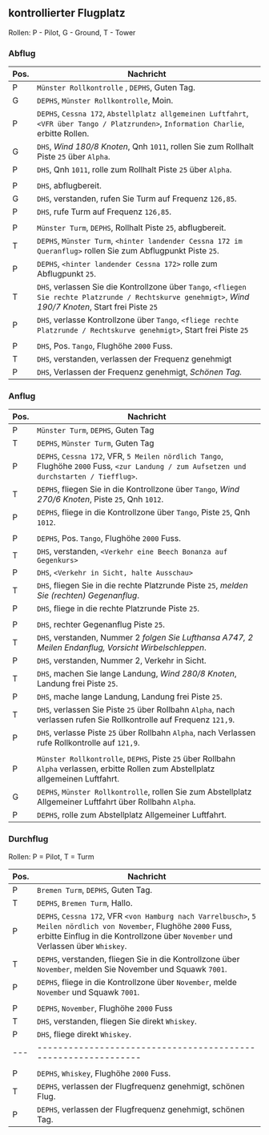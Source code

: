## kontrollierter Flugplatz

Rollen: P - Pilot, G - Ground, T - Tower

### Abflug
| Pos. | Nachricht                                                                                                                                                 |
|------|-----------------------------------------------------------------------------------------------------------------------------------------------------------|
| P    | `Münster Rollkontrolle` , `DEPHS`, Guten Tag.                                                                                                             |
| G    | `DEPHS`, `Münster Rollkontrolle`, Moin.                                                                                                                   |
| P    | `DEPHS`, `Cessna 172`, `Abstellplatz allgemeinen Luftfahrt`, `<VFR über Tango / Platzrunden>`, `Information Charlie`, erbitte Rollen.                     |
| G    | `DHS`, *Wind 180/8 Knoten*, Qnh `1011`, rollen Sie zum Rollhalt Piste `25` über `Alpha`.                                                                  |
| P    | `DHS`, Qnh `1011`, rolle zum Rollhalt Piste `25` über `Alpha`.                                                                                            |
|      |                                                                                                                                                           |
| P    | `DHS`, abflugbereit.                                                                                                                                      |
| G    | `DHS`, verstanden, rufen Sie Turm auf Frequenz `126,85`.                                                                                                  |
| P    | `DHS`, rufe Turm auf Frequenz `126,85`.                                                                                                                   |
|      |                                                                                                                                                           |
| P    | `Münster Turm`, `DEPHS`, Rollhalt Piste `25`, abflugbereit.                                                                                               |
| T    | `DEPHS`, `Münster Turm`, `<hinter landender Cessna 172 im Queranflug>` rollen Sie zum Abflugpunkt Piste `25`.                                             |
| P    | `DEPHS`, `<hinter landender Cessna 172>` rolle zum Abflugpunkt `25`.                                                                                      |
| T    | `DHS`, verlassen Sie die Kontrollzone über `Tango`, `<fliegen Sie rechte Platzrunde / Rechtskurve genehmigt>`, *Wind 190/7 Knoten*, Start frei Piste `25` |
| P    | `DHS`, verlasse Kontrollzone über `Tango`, `<fliege rechte Platzrunde / Rechtskurve genehmigt>`, Start frei Piste `25`                                    |
|      |                                                                                                                                                           |
| P    | `DHS`, Pos. `Tango`, Flughöhe `2000` Fuss.                                                                                                                |
| T    | `DHS`, verstanden, verlassen der Frequenz genehmigt                                                                                                       |
| P    | `DHS`, Verlassen der Frequenz genehmigt, *Schönen Tag.*                                                                                                   |

### Anflug

| Pos. | Nachricht                                                                                                                                 |
|------|-------------------------------------------------------------------------------------------------------------------------------------------|
| P    | `Münster Turm`, `DEPHS`, Guten Tag                                                                                                        |
| T    | `DEPHS`, `Münster Turm`, Guten Tag                                                                                                        |
| P    | `DEPHS`, `Cessna 172`, VFR, `5 Meilen nördlich Tango`, Flughöhe `2000` Fuss, `<zur Landung / zum Aufsetzen und durchstarten / Tiefflug>`. |
| T    | `DEPHS`, fliegen Sie in die Kontrollzone über `Tango`, *Wind 270/6 Knoten*, Piste `25`, Qnh `1012`.                                       |
| P    | `DEPHS`, fliege in die Kontrollzone über `Tango`, Piste `25`, Qnh `1012`.                                                                 |
|      |                                                                                                                                           |
| P    | `DEPHS`, Pos. `Tango`, Flughöhe `2000` Fuss.                                                                                              |
| T    | `DHS`, verstanden, `<Verkehr eine Beech Bonanza auf Gegenkurs>`                                                                           |
| P    | `DHS`, `<Verkehr in Sicht, halte Ausschau>`                                                                                               |
| T    | `DHS`, fliegen Sie in die rechte Platzrunde Piste `25`, *melden Sie (rechten) Gegenanflug*.                                               |
| P    | `DHS`, fliege in die rechte Platzrunde Piste `25`.                                                                                        |
|      |                                                                                                                                           |
| P    | `DHS`, rechter Gegenanflug Piste `25`.                                                                                                    |
| T    | `DHS`, verstanden, Nummer 2 *folgen Sie Lufthansa A747, 2 Meilen Endanflug, Vorsicht Wirbelschleppen*.                                    |
| P    | `DHS`, verstanden, Nummer 2, Verkehr in Sicht.                                                                                            |
| T    | `DHS`, machen Sie lange Landung, *Wind 280/8 Knoten*, Landung frei Piste `25`.                                                            |
| P    | `DHS`, mache lange Landung, Landung frei Piste `25`.                                                                                      |
| T    | `DHS`, verlassen Sie Piste `25` über Rollbahn `Alpha`, nach verlassen rufen Sie Rollkontrolle auf Frequenz `121,9`.                       |
| P    | `DHS`, verlasse Piste `25` über Rollbahn `Alpha`, nach Verlassen rufe Rollkontrolle auf `121,9`.                                          |
|      |                                                                                                                                           |
| P    | `Münster Rollkontrolle`, `DEPHS`, Piste `25` über Rollbahn `Alpha` verlassen, erbitte Rollen zum Abstellplatz allgemeinen Luftfahrt.      |
| G    | `DEPHS`, `Münster Rollkontrolle`, rollen Sie zum Abstellplatz Allgemeiner Luftfahrt über Rollbahn `Alpha`.                                |
| P    | `DEPHS`, rolle zum Abstellplatz Allgemeiner Luftfahrt.                                                                                    |

### Durchflug

Rollen: P = Pilot, T = Turm

| Pos. | Nachricht                                                                                                                                                                                              |
|------|--------------------------------------------------------------------------------------------------------------------------------------------------------------------------------------------------------|
| P    | `Bremen Turm`, `DEPHS`, Guten Tag.                                                                                                                                                                     |
| T    | `DEPHS`, `Bremen Turm`, Hallo.                                                                                                                                                                         |
| P    | `DEPHS`, `Cessna 172`, VFR `<von Hamburg nach Varrelbusch>`, `5 Meilen nördlich von November`, Flughöhe `2000` Fuss, erbitte Einflug in die Kontrollzone über `November` und Verlassen über `Whiskey`. |
| T    | `DEPHS`, verstanden, fliegen Sie in die Kontrollzone über `November`, melden Sie November und Squawk `7001`.                                                                                           |
| P    | `DEPHS`, fliege in die Kontrollzone über `November`, melde `November` und Squawk `7001`.                                                                                                               |
|      |                                                                                                                                                                                                        |
| P    | `DEPHS`, `November`, Flughöhe `2000` Fuss                                                                                                                                                              |
| T    | `DHS`, verstanden, fliegen Sie direkt `Whiskey`.                                                                                                                                                       |
| P    | `DHS`, fliege direkt `Whiskey`.                                                                                                                                                                        |
| ---  | --------------------------------------------------------------                                                                                                                                         |
|      |                                                                                                                                                                                                        |
| P    | `DEPHS`, `Whiskey`, Flughöhe `2000` Fuss.                                                                                                                                                              |
| T    | `DEPHS`, verlassen der Flugfrequenz genehmigt, schönen Flug.                                                                                                                                           |
| P    | `DEPHS`, verlassen der Flugfrequenz genehmigt, schönen Tag.                                                                                                                                            |
